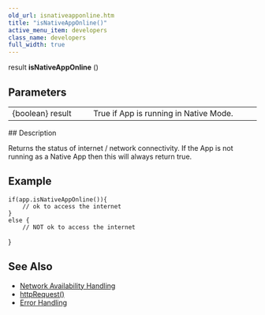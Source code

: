 ```yaml
---
old_url: isnativeapponline.htm
title: "isNativeAppOnline()"
active_menu_item: developers
class_name: developers
full_width: true
---
```



result **isNativeAppOnline** ()

## Parameters

<table>
<tr>
<td width="193">
{boolean} result

</td>
<td width="17">
</td>
<td width="670">
True if App is running in Native Mode.

</td>
</tr>
</table>
## Description

Returns the status of internet / network connectivity. If the App is not running as a Native App then this will always return true.

## Example

    if(app.isNativeAppOnline()){
        // ok to access the internet
    }
    else {
        // NOT ok to access the internet
   

}

## See Also

 - [Network Availability Handling](/developers/documentation/scripting-apis/client-scripting-overview/network-availability-handling)
 - [httpRequest()](/developers/documentation/scripting-apis/client-api/soap-restful-ajax-calls/httprequest)
 - [Error Handling](/developers/documentation/scripting-apis/client-scripting-overview/error-handling/)

